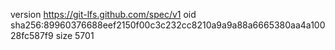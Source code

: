version https://git-lfs.github.com/spec/v1
oid sha256:89960376688eef2150f00c3c232cc8210a9a9a88a6665380aa4a10028fc587f9
size 5701
